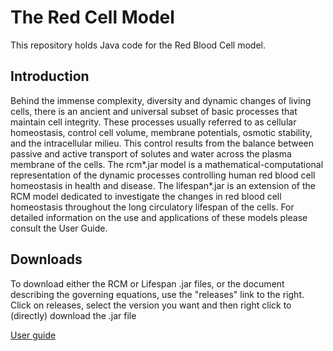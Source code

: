 

# The Red Cell Model

This repository holds Java code for the Red Blood Cell model.


## Introduction

Behind the immense complexity, diversity and dynamic changes of living cells, there is an ancient and universal subset of basic processes that maintain cell integrity. These processes usually referred to as cellular homeostasis, control cell volume, membrane potentials, osmotic stability, and the intracellular milieu.  This control results from the balance between passive and active transport of solutes and water across the plasma membrane of the cells. The rcm*.jar model is a mathematical-computational representation of the dynamic processes controlling human red blood cell homeostasis in health and disease. The lifespan*.jar is an extension of the RCM model dedicated to investigate the changes in red blood cell homeostasis throughout the long circulatory lifespan of the cells. For detailed information on the use and applications of these models please consult the User Guide.


## Downloads

To download either the RCM or Lifespan .jar files, or the document describing the governing equations, use the "releases" link to the right. Click on releases, select the version you want and then right click to (directly) download the .jar file

[User guide](https://github.com/sdrogers/redcellmodeljava/blob/master/equations/RCM_User_Guide-13-09-22.pdf)
